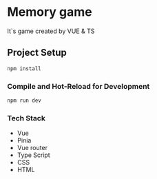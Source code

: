 # Memory game

It`s game created by VUE & TS

## Project Setup

```sh
npm install
```

### Compile and Hot-Reload for Development

```sh
npm run dev
```

### Tech Stack

- Vue
- Pinia
- Vue router
- Type Script
- CSS
- HTML


